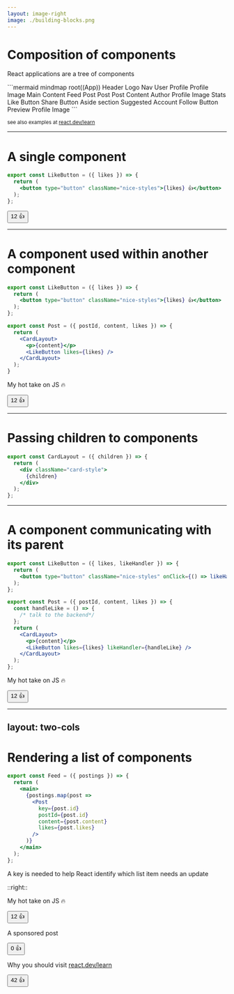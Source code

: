 ```yaml
---
layout: image-right
image: ./building-blocks.png
---
```


# Composition of components

React applications are a tree of components
<div mt-10>
```mermaid
    mindmap
    root((App))
        Header
            Logo
            Nav
            User Profile
                Profile Image
        Main Content
            Feed
                Post
                Post
                Post
                    Content
                    Author
                        Profile Image
                    Stats
                    Like Button
                    Share Button
            Aside section
                Suggested Account
                    Follow Button
                    Preview
                    Profile Image
```
</div>

<small abs-bl ml-55 mb-5>see also examples at [react.dev/learn](https://react.dev/learn)</small>

---

# A single component

```jsx
export const LikeButton = ({ likes }) => {
  return (
    <button type="button" className="nice-styles">{likes} 👍</button>
  );
};

```

<button type="button" rounded color-white bg-violet p-1 active-scale-90>12 👍</button>

---

# A component used within another component

```jsx
export const LikeButton = ({ likes }) => {
  return (
    <button type="button" className="nice-styles">{likes} 👍</button>
  );
};
```

```jsx
export const Post = ({ postId, content, likes }) => {
  return (
    <CardLayout>
      <p>{content}</p>
      <LikeButton likes={likes} />
    </CardLayout>
  );
}
```

<div shadow-md border p-3 w-80 rounded>
<p mt-0>My hot take on JS 🔥</p>
<button type="button" rounded color-white bg-violet p-1 active-scale-90>12 👍</button>
</div>

---

# Passing children to components

```jsx
export const CardLayout = ({ children }) => {
  return (
    <div className="card-style">
      {children}
    </div>
  );
};
```

---

# A component communicating with its parent

```jsx
export const LikeButton = ({ likes, likeHandler }) => {
  return (
    <button type="button" className="nice-styles" onClick={() => likeHandler()}>{likes} 👍</button>
  );
};
```

```jsx
export const Post = ({ postId, content, likes }) => {
  const handleLike = () => {
    /* talk to the backend*/
  };
  return (
    <CardLayout>
      <p>{content}</p>
      <LikeButton likes={likes} likeHandler={handleLike} />
    </CardLayout>
  );
};
```

<div shadow-md border p-3 w-80 rounded>
<p>My hot take on JS 🔥</p>
<button type="button" rounded color-white bg-violet p-1 active-scale-90>12 👍</button>
</div>

---
layout: two-cols
---

# Rendering a list of components

```jsx
export const Feed = ({ postings }) => {
  return (
    <main>
      {postings.map(post =>
        <Post
          key={post.id}
          postId={post.id}
          content={post.content}
          likes={post.likes}
        />
      )}
    </main>
  );
};
```

A key is needed to help React identify which list item needs an update

::right::

<div pl-5 flex flex-col gap-4>
<div shadow-md border p-3 w-80 rounded>
<p>My hot take on JS 🔥</p>
<button type="button" rounded color-white bg-violet p-1 active-scale-90>12 👍</button>
</div>
<div shadow-md border p-3 w-80 rounded>
<p>A sponsored post</p>
<button type="button" rounded color-white bg-violet p-1 active-scale-90>0 👍</button>
</div>
<div shadow-md border p-3 w-80 rounded>
<p>Why you should visit <a href="https://react.dev/learn">react.dev/learn</a></p>
<button type="button" rounded color-white bg-violet p-1 active-scale-90>42 👍</button>
</div>
</div>
